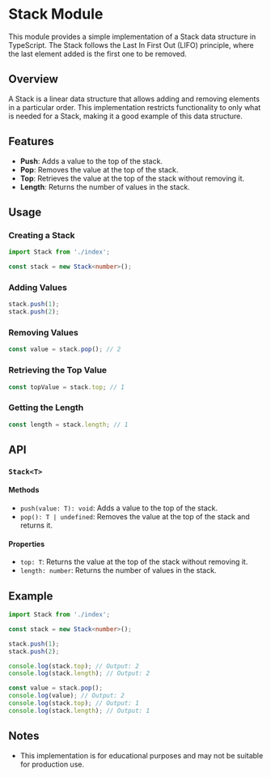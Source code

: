 # Stack Module

This module provides a simple implementation of a Stack data structure in TypeScript. The Stack follows the Last In First Out (LIFO) principle, where the last element added is the first one to be removed.

## Overview

A Stack is a linear data structure that allows adding and removing elements in a particular order. This implementation restricts functionality to only what is needed for a Stack, making it a good example of this data structure.

## Features

- **Push**: Adds a value to the top of the stack.
- **Pop**: Removes the value at the top of the stack.
- **Top**: Retrieves the value at the top of the stack without removing it.
- **Length**: Returns the number of values in the stack.

## Usage

### Creating a Stack

```typescript
import Stack from './index';

const stack = new Stack<number>();
```

### Adding Values

```typescript
stack.push(1);
stack.push(2);
```

### Removing Values

```typescript
const value = stack.pop(); // 2
```

### Retrieving the Top Value

```typescript
const topValue = stack.top; // 1
```

### Getting the Length

```typescript
const length = stack.length; // 1
```

## API

### `Stack<T>`

#### Methods

- `push(value: T): void`: Adds a value to the top of the stack.
- `pop(): T | undefined`: Removes the value at the top of the stack and returns it.

#### Properties

- `top: T`: Returns the value at the top of the stack without removing it.
- `length: number`: Returns the number of values in the stack.

## Example

```typescript
import Stack from './index';

const stack = new Stack<number>();

stack.push(1);
stack.push(2);

console.log(stack.top); // Output: 2
console.log(stack.length); // Output: 2

const value = stack.pop();
console.log(value); // Output: 2
console.log(stack.top); // Output: 1
console.log(stack.length); // Output: 1
```

## Notes

- This implementation is for educational purposes and may not be suitable for production use.

